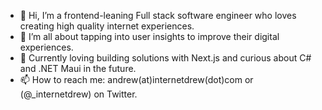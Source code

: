 - 👋 Hi, I’m a frontend-leaning Full stack software engineer who loves creating high quality internet experiences.
- 👀 I’m all about tapping into user insights to improve their digital experiences.
- 🌱 Currently loving building solutions with Next.js and curious about C# and .NET Maui in the future.
- 📫 How to reach me: andrew(at)internetdrew(dot)com or (@_internetdrew) on Twitter.

<!---
internetdrew/internetdrew is a ✨ special ✨ repository because its `README.md` (this file) appears on your GitHub profile.
You can click the Preview link to take a look at your changes.
--->
